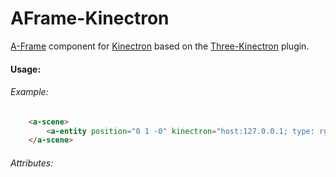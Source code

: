 # AFrame-Kinectron
[A-Frame](https://github.com/aframevr/aframe) component for [Kinectron](https://github.com/kinectron/kinectron) based on the [Three-Kinectron](https://github.com/kinectron/Three-Kinectron) plugin.

#### Usage:

###### Example:

```html
    <a-scene>
        <a-entity position="0 1 -0" kinectron="host:127.0.0.1; type: rgbd; pointSize: 0.1; colorOffSet: 0 0 0 0; brightness: 0.1; contrast: 1.0; opacity: 1.0; filterAmount: 0.9" scale="5. 5. 10."></a-entity>
    </a-scene>
```

###### Attributes:


